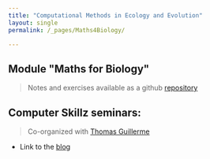 ```yaml
---
title: "Computational Methods in Ecology and Evolution"
layout: single
permalink: /_pages/Maths4Biology/

---
```





## Module "Maths for Biology" 
> Notes and exercises available as a github [repository](https://github.com/apascualgarcia/maths4biology)



## Computer Skillz seminars:
> Co-organized with [Thomas Guillerme](http://tguillerme.github.io/)

* Link to the [blog](https://silwoodcomputerskillz.github.io/)




